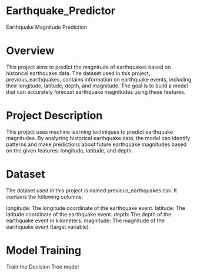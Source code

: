 # Earthquake_Predictor
Earthquake Magnitude Prediction
# Overview
This project aims to predict the magnitude of earthquakes based on historical earthquake data. The dataset used in this project, previous_earthquakes, contains information on earthquake events, including their longitude, latitude, depth, and magnitude. The goal is to build a model that can accurately forecast earthquake magnitudes using these features.

# Project Description
This project uses machine learning techniques to predict earthquake magnitudes. By analyzing historical earthquake data, the model can identify patterns and make predictions about future earthquake magnitudes based on the given features: longitude, latitude, and depth.

# Dataset
The dataset used in this project is named previous_earthquakes.csv. It contains the following columns:

longitude: The longitude coordinate of the earthquake event.
latitude: The latitude coordinate of the earthquake event.
depth: The depth of the earthquake event in kilometers.
magnitude: The magnitude of the earthquake event (target variable).

# Model Training
Train the Decision Tree model
